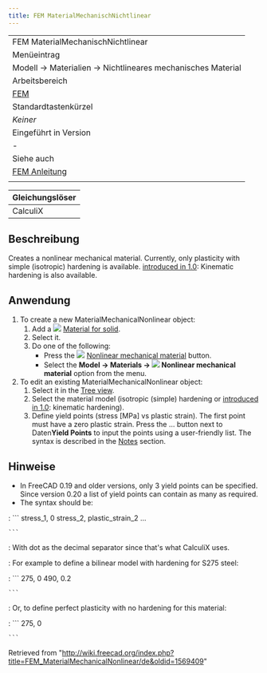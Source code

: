 ```yaml
---
title: FEM MaterialMechanischNichtlinear
---
```

|  |
| --- |
| FEM MaterialMechanischNichtlinear |
| Menüeintrag |
| Modell → Materialien → Nichtlineares mechanisches Material |
| Arbeitsbereich |
| [FEM](/FEM_Workbench/de "FEM Workbench/de") |
| Standardtastenkürzel |
| *Keiner* |
| Eingeführt in Version |
| - |
| Siehe auch |
| [FEM Anleitung](/FEM_tutorial/de "FEM tutorial/de") |
|  |

| Gleichungslöser |
| --- |
| CalculiX |

## Beschreibung

Creates a nonlinear mechanical material. Currently, only plasticity with simple (isotropic) hardening is available. [introduced in 1.0](/Release_notes_1.0 "Release notes 1.0"): Kinematic hardening is also available.

## Anwendung

1. To create a new MaterialMechanicalNonlinear object:
   1. Add a ![](/images/FEM_MaterialSolid.svg) [Material for solid](/FEM_MaterialSolid "FEM MaterialSolid").
   2. Select it.
   3. Do one of the following:
      * Press the ![](/images/FEM_MaterialMechanicalNonlinear.svg) [Nonlinear mechanical material](/FEM_MaterialMechanicalNonlinear "FEM MaterialMechanicalNonlinear") button.
      * Select the **Model → Materials → ![](/images/FEM_MaterialMechanicalNonlinear.svg) Nonlinear mechanical material‏‎** option from the menu.
2. To edit an existing MaterialMechanicalNonlinear object:
   1. Select it in the [Tree view](/Tree_view "Tree view").
   2. Select the material model (isotropic (simple) hardening or [introduced in 1.0](/Release_notes_1.0 "Release notes 1.0"): kinematic hardening).
   3. Define yield points (stress [MPa] vs plastic strain). The first point must have a zero plastic strain. Press the ... button next to Daten**Yield Points** to input the points using a user-friendly list. The syntax is described in the [Notes](#Notes) section.

## Hinweise

* In FreeCAD 0.19 and older versions, only 3 yield points can be specified. Since version 0.20 a list of yield points can contain as many as required.
* The syntax should be:

:   ```
    stress_1, 0
    stress_2, plastic_strain_2
    ...

    ```

:   With dot as the decimal separator since that's what CalculiX uses.

:   For example to define a bilinear model with hardening for S275 steel:

:   ```
    275, 0
    490, 0.2

    ```

:   Or, to define perfect plasticity with no hardening for this material:

:   ```
    275, 0

    ```

Retrieved from "<http://wiki.freecad.org/index.php?title=FEM_MaterialMechanicalNonlinear/de&oldid=1569409>"